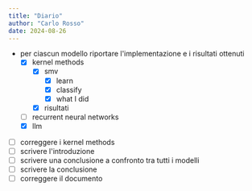 ```yaml
---
title: "Diario"
author: "Carlo Rosso"
date: 2024-08-26
---
```


- per ciascun modello riportare l'implementazione e i risultati ottenuti
    - [x]  kernel methods
        - [x] smv
            - [x] learn
            - [x] classify
            - [x] what I did
        - [x] risultati
    - [ ]  recurrent neural networks
    - [x]  llm
- [ ] correggere i kernel methods
- [ ] scrivere l'introduzione
- [ ] scrivere una conclusione a confronto tra tutti i modelli
- [ ] scrivere la conclusione
- [ ] correggere il documento
